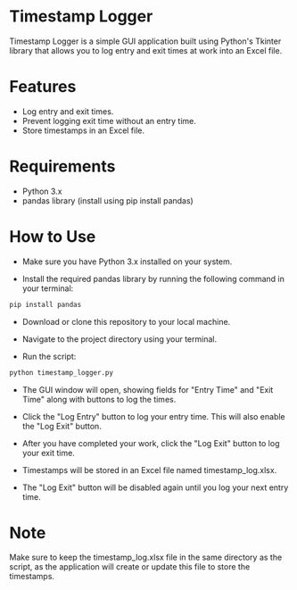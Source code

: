 # Timestamp Logger

Timestamp Logger is a simple GUI application built using Python's Tkinter library that allows you to log entry and exit times at work into an Excel file.

# Features
- Log entry and exit times.
- Prevent logging exit time without an entry time.
- Store timestamps in an Excel file.

# Requirements
- Python 3.x
- pandas library (install using pip install pandas)

# How to Use
- Make sure you have Python 3.x installed on your system.

- Install the required pandas library by running the following command in your terminal:

```cmd
pip install pandas
```

- Download or clone this repository to your local machine.

- Navigate to the project directory using your terminal.

- Run the script:

```cmd
python timestamp_logger.py
```
- The GUI window will open, showing fields for "Entry Time" and "Exit Time" along with buttons to log the times.

- Click the "Log Entry" button to log your entry time. This will also enable the "Log Exit" button.

- After you have completed your work, click the "Log Exit" button to log your exit time.

- Timestamps will be stored in an Excel file named timestamp_log.xlsx.

- The "Log Exit" button will be disabled again until you log your next entry time.

# Note
Make sure to keep the timestamp_log.xlsx file in the same directory as the script, as the application will create or update this file to store the timestamps.